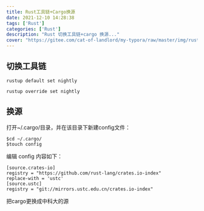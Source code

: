 ```yaml
---
title: Rust工具链+Cargo换源
date: 2021-12-10 14:28:38
tags: ['Rust']
categories: ['Rust']
description: "Rust 切换工具链+cargo 换源..."
cover: "https://gitee.com/cat-of-landlord/my-typora/raw/master/img/rustlogo.jpg"
---
```


## 切换工具链

```
rustup default set nightly

rustup override set nightly
```

## 换源

打开~/.cargo/目录，并在该目录下新建config文件：

```text
$cd ~/.cargo/
$touch config
```

编辑 config 内容如下：

```text
[source.crates-io]
registry = "https://github.com/rust-lang/crates.io-index"
replace-with = 'ustc'
[source.ustc]
registry = "git://mirrors.ustc.edu.cn/crates.io-index"
```

把cargo更换成中科大的源
